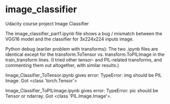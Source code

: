 # image_classifier
Udacity course project Image Classifier

The image_classifier_part1.ipynb file shows a bug / mismatch between the VGG16 model and the classifier for 3x224x224 inputs image.



Python debug (earlier problem with transforms):
The two .ipynb files are identical except for the transform.ToTensor vs. transform.ToPILImage in the train_transform lines.
(I tried other tensor- and PIL-related transforms, and commenting them out altogether, with similar results.)

Image_Classifier_ToTensor.ipynb gives error:
      TypeError: img should be PIL Image. Got <class 'torch.Tensor'>
      
Image_Classifier_ToPILImage.ipynb gives error:
      TypeError: pic should be Tensor or ndarray. Got <class 'PIL.Image.Image'>.
      
